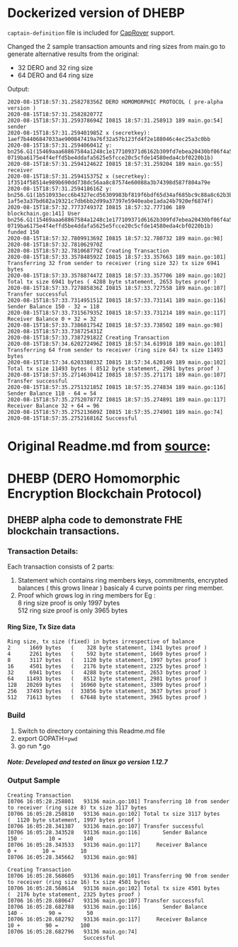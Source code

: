 # Dockerized version of DHEBP

`captain-definition` file is included for [CapRover](https://github.com/caprover/caprover) support.

Changed the 2 sample transaction amounts and ring sizes from main.go to generate alternative results from the original:
- 32 DERO and 32 ring size
- 64 DERO and 64 ring size

Output:
```
2020-08-15T18:57:31.258278356Z DERO HOMOMORPHIC PROTOCOL ( pre-alpha version )
2020-08-15T18:57:31.258282077Z 
2020-08-15T18:57:31.259378694Z I0815 18:57:31.258913 189 main.go:54] sender 
2020-08-15T18:57:31.259401985Z x (secretkey): 1aef7b4406847033ae900847419a76f32a57b123fd4f2e188046c4ec25a3c0bb
2020-08-15T18:57:31.259406041Z y: bn256.G1(15469aaa68867584a1248c1e177109371d6162b309fd7ebea20430bf06f4a57e, 0719ba6175e4f4effd5be4ddafa5625e5fcce20c5cfde14580eda4cbf0220b1b)
2020-08-15T18:57:31.259412462Z I0815 18:57:31.259204 189 main.go:55] receiver 
2020-08-15T18:57:31.259415375Z x (secretkey): 1f3514f58514e989b690dd738dc56aa8c87574e60088a3b74398d587f804a79e
2020-08-15T18:57:31.259418616Z y: bn256.G1(1b510933ecc6b4327ecd56309983bf819f6bdf65d34af685bc9c88a8c62b3bbb, 1af5e3a37bd682a19321c7db6bb2d99a37397e5940eabe1ada24b7920ef6874f)
2020-08-15T18:57:32.777374937Z I0815 18:57:32.777106 189 blockchain.go:141] User bn256.G1(15469aaa68867584a1248c1e177109371d6162b309fd7ebea20430bf06f4a57e, 0719ba6175e4f4effd5be4ddafa5625e5fcce20c5cfde14580eda4cbf0220b1b) funded 150
2020-08-15T18:57:32.780991369Z I0815 18:57:32.780732 189 main.go:98] 
2020-08-15T18:57:32.781062970Z 
2020-08-15T18:57:32.781068779Z Creating Transaction
2020-08-15T18:57:33.357848592Z I0815 18:57:33.357663 189 main.go:101] Transferring 32 from sender to receiver (ring size 32) tx size 6941 bytes 
2020-08-15T18:57:33.357887447Z I0815 18:57:33.357706 189 main.go:102] Total tx size 6941 bytes ( 4288 byte statement, 2653 bytes proof ) 
2020-08-15T18:57:33.727885836Z I0815 18:57:33.727558 189 main.go:107] Transfer successful
2020-08-15T18:57:33.731495151Z I0815 18:57:33.731141 189 main.go:116] Sender Balance 150 - 32 = 118
2020-08-15T18:57:33.731567935Z I0815 18:57:33.731214 189 main.go:117] Receiver Balance 0 + 32 = 32
2020-08-15T18:57:33.738681754Z I0815 18:57:33.738502 189 main.go:98] 
2020-08-15T18:57:33.738725431Z 
2020-08-15T18:57:33.738729182Z Creating Transaction
2020-08-15T18:57:34.620272496Z I0815 18:57:34.619918 189 main.go:101] Transferring 64 from sender to receiver (ring size 64) tx size 11493 bytes 
2020-08-15T18:57:34.620338033Z I0815 18:57:34.620149 189 main.go:102] Total tx size 11493 bytes ( 8512 byte statement, 2981 bytes proof ) 
2020-08-15T18:57:35.271463041Z I0815 18:57:35.271171 189 main.go:107] Transfer successful
2020-08-15T18:57:35.275132185Z I0815 18:57:35.274834 189 main.go:116] Sender Balance 118 - 64 = 54
2020-08-15T18:57:35.275207877Z I0815 18:57:35.274891 189 main.go:117] Receiver Balance 32 + 64 = 96
2020-08-15T18:57:35.275213609Z I0815 18:57:35.274901 189 main.go:74] 
2020-08-15T18:57:35.275216816Z Successful
```

# Original Readme.md from [source](https://git.dero.io/Captain/DHEBP):

# DHEBP (DERO Homomorphic Encryption Blockchain Protocol)
## DHEBP alpha code to demonstrate FHE blockchain transactions.

### Transaction Details:  

Each transaction consists of 2 parts:
1. Statement which contains ring members keys, commitments, encrypted balances ( this grows linear )  basicaly 4 curve points per ring member.
1. Proof which grows log  in ring members for Eg :  
8 ring size proof is only 1997 bytes  
512 ring size proof is only 3965 bytes
  
#### Ring Size, Tx Size data  
```
Ring size, tx size (fixed) in bytes irrespective of balance
2      1669 bytes   (    328 byte statement, 1341 bytes proof )  
4      2261 bytes   (    592 byte statement, 1669 bytes proof )  
8      3117 bytes   (   1120 byte statement, 1997 bytes proof )  
16     4501 bytes   (   2176 byte statement, 2325 bytes proof )  
32     6941 bytes   (   4288 byte statement, 2653 bytes proof )  
64    11493 bytes   (   8512 byte statement, 2981 bytes proof )  
128   20269 bytes   (  16960 byte statement, 3309 bytes proof ) 
256   37493 bytes   (  33856 byte statement, 3637 bytes proof )  
512   71613 bytes   (  67648 byte statement, 3965 bytes proof )
```


 

### Build  
1. Switch to directory containing this Readme.md file
1. export GOPATH=`pwd`
1. go run *.go  

##### Note: Developed and tested on linux go version 1.12.7    

### Output Sample  
```
Creating Transaction
I0706 16:05:28.258801   93136 main.go:101] Transferring 10 from sender to receiver (ring size 8) tx size 3117 bytes 
I0706 16:05:28.258810   93136 main.go:102] Total tx size 3117 bytes   (  1120 byte statement, 1997 bytes proof )  
I0706 16:05:28.341387   93136 main.go:107] Transfer successful
I0706 16:05:28.343528   93136 main.go:116]       Sender Balance        150 -        10 =       140
I0706 16:05:28.343533   93136 main.go:117]     Receiver Balance          0 +        10 =        10
I0706 16:05:28.345662   93136 main.go:98] 

Creating Transaction
I0706 16:05:28.568605   93136 main.go:101] Transferring 90 from sender to receiver (ring size 16) tx size 4501 bytes 
I0706 16:05:28.568614   93136 main.go:102] Total tx size 4501 bytes   (  2176 byte statement, 2325 bytes proof )  
I0706 16:05:28.680647   93136 main.go:107] Transfer successful
I0706 16:05:28.682788   93136 main.go:116]       Sender Balance        140 -        90 =        50
I0706 16:05:28.682792   93136 main.go:117]     Receiver Balance         10 +        90 =       100
I0706 16:05:28.682796   93136 main.go:74] 
                        Successful
```





